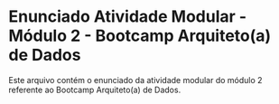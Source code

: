 # Enunciado Atividade Modular - Módulo 2 - Bootcamp Arquiteto(a) de Dados

Este arquivo contém o enunciado da atividade modular do módulo 2 referente ao Bootcamp Arquiteto(a) de Dados.